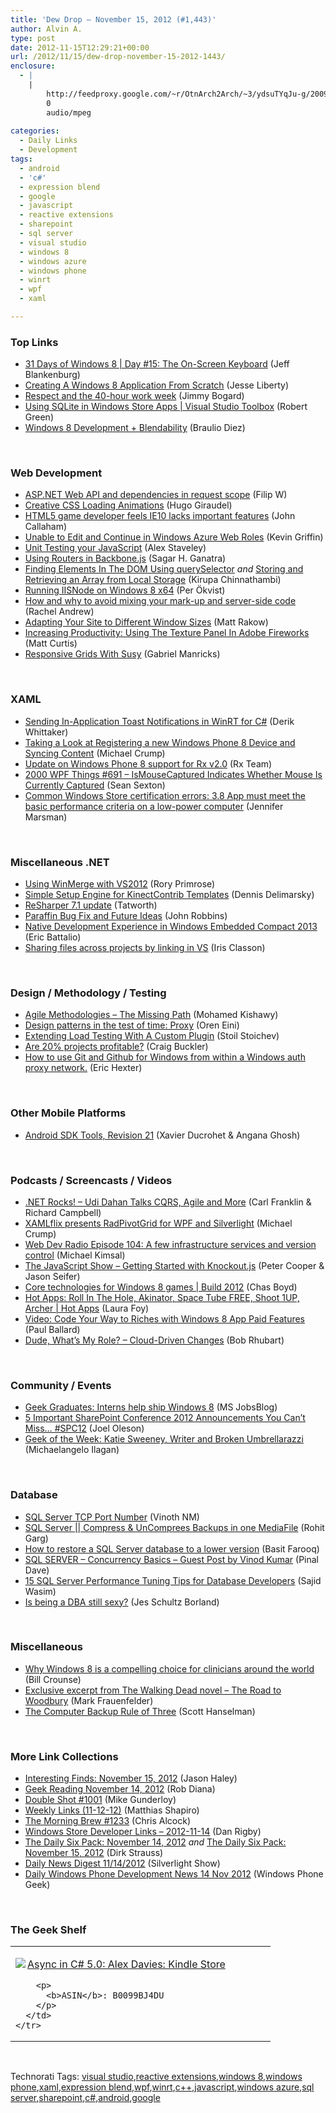 ```yaml
---
title: 'Dew Drop – November 15, 2012 (#1,443)'
author: Alvin A.
type: post
date: 2012-11-15T12:29:21+00:00
url: /2012/11/15/dew-drop-november-15-2012-1443/
enclosure:
  - |
    |
        http://feedproxy.google.com/~r/OtnArch2Arch/~3/ydsuTYqJu-g/20096761_la-panel-cloud-roles_111512.mp3
        0
        audio/mpeg
        
categories:
  - Daily Links
  - Development
tags:
  - android
  - 'c#'
  - expression blend
  - google
  - javascript
  - reactive extensions
  - sharepoint
  - sql server
  - visual studio
  - windows 8
  - windows azure
  - windows phone
  - winrt
  - wpf
  - xaml

---
```

### <a name="top"></a>Top Links

  * <a href="http://feedproxy.google.com/~r/Blankenthoughts/~3/CGqKgGtbp1k/" target="_blank">31 Days of Windows 8 | Day #15: The On-Screen Keyboard</a> (Jeff Blankenburg)
  * <a href="http://feedproxy.google.com/~r/JesseLiberty-SilverlightGeek/~3/6rcKPsuVdpg/" target="_blank">Creating A Windows 8 Application From Scratch</a> (Jesse Liberty)
  * <a href="http://feedproxy.google.com/~r/LosTechies/~3/eGooDNYZJpw/" target="_blank">Respect and the 40-hour work week</a> (Jimmy Bogard)
  * <a href="http://channel9.msdn.com/Shows/Visual-Studio-Toolbox/Using-SQLite-in-Windows-Store-Apps" target="_blank">Using SQLite in Windows Store Apps | Visual Studio Toolbox</a> (Robert Green)
  * <a href="http://www.silverlightshow.net/items/Windows-8-Development-Blendability.aspx" target="_blank">Windows 8 Development + Blendability</a> (Braulio Diez)

&#160;

### <a name="web"></a>Web Development

  * <a href="http://www.strathweb.com/2012/11/asp-net-web-api-and-dependencies-in-request-scope/" target="_blank">ASP.NET Web API and dependencies in request scope</a> (Filip W)
  * <a href="http://tympanus.net/codrops/2012/11/14/creative-css-loading-animations/" target="_blank">Creative CSS Loading Animations</a> (Hugo Giraudel)
  * <a href="http://www.neowin.net/news/html5-game-developer-feels-ie10-lacks-important-features" target="_blank">HTML5 game developer feels IE10 lacks important features</a> (John Callaham)
  * <a href="http://feedproxy.google.com/~r/KevinGriffin/~3/QX43D8isFes/" target="_blank">Unable to Edit and Continue in Windows Azure Web Roles</a> (Kevin Griffin)
  * <a href="http://dublintech.blogspot.com/2012/11/unit-testing-your-javascript.html" target="_blank">Unit Testing your JavaScript</a> (Alex Staveley)
  * <a href="http://feeds.dzone.com/~r/zones/css/~3/KkjL5cEC24g/using-routers-backbonejs" target="_blank">Using Routers in Backbone.js</a> (Sagar H. Ganatra)
  * <a href="http://www.kirupa.com/html5/finding_elements_dom_using_querySelector.htm" target="_blank">Finding Elements In The DOM Using querySelector</a> _and_ <a href="http://www.kirupa.com/html5/storing_and_retrieving_an_array_from_local_storage.htm" target="_blank">Storing and Retrieving an Array from Local Storage</a> (Kirupa Chinnathambi)
  * <a href="http://feedproxy.google.com/~r/jayway/posts/~3/1f6834-E9No/" target="_blank">Running IISNode on Windows 8 x64</a> (Per Ökvist)
  * <a href="http://feedproxy.google.com/~r/ubelly/~3/L440Jz7_oUk/" target="_blank">How and why to avoid mixing your mark-up and server-side code</a> (Rachel Andrew)
  * <a href="http://feedproxy.google.com/~r/SitepointFeed/~3/820bwrHsBtw/" target="_blank">Adapting Your Site to Different Window Sizes</a> (Matt Rakow)
  * <a href="http://www.smashingmagazine.com/2012/11/14/using-the-texture-panel-in-adobe-fireworks/" target="_blank">Increasing Productivity: Using The Texture Panel In Adobe Fireworks</a> (Matt Curtis)
  * <a href="http://feedproxy.google.com/~r/nettuts/~3/2UHmup7lAzA/" target="_blank">Responsive Grids With Susy</a> (Gabriel Manricks)

&#160;

### <a name="silverlight"></a>XAML

  * <a href="http://feedproxy.google.com/~r/Devlicious/~3/E7aH6pIGva4/sending-in-application-toast-notifications-in-winrt-for-c.aspx" target="_blank">Sending In-Application Toast Notifications in WinRT for C#</a> (Derik Whittaker)
  * <a href="http://feedproxy.google.com/~r/MichaelCrump/~3/caoqIVxth7M/taking-a-look-at-registering-a-new-windows-phone-8-device-and-syncing-content" target="_blank">Taking a Look at Registering a new Windows Phone 8 Device and Syncing Content</a> (Michael Crump)
  * <a href="http://blogs.msdn.com/b/rxteam/archive/2012/11/14/update-on-windows-phone-8-support-for-rx-v2-0.aspx" target="_blank">Update on Windows Phone 8 support for Rx v2.0</a> (Rx Team)
  * <a href="http://wpf.2000things.com/2012/11/15/691-ismousecaptured-indicates-whether-mouse-is-currently-captured/" target="_blank">2000 WPF Things #691 – IsMouseCaptured Indicates Whether Mouse Is Currently Captured</a> (Sean Sexton)
  * <a href="http://feedproxy.google.com/~r/JenniferMarsman/~3/ZejI_J1zADc/common-windows-store-certification-errors-3-8-app-must-meet-the-basic-performance-criteria-on-a-low-power-computer.aspx" target="_blank">Common Windows Store certification errors: 3.8 App must meet the basic performance criteria on a low-power computer</a> (Jennifer Marsman)

&#160;

### <a name="dotnet"></a>Miscellaneous .NET

  * <a href="http://feedproxy.google.com/~r/RoryPrimrose/~3/fpO-TMjdkv4/post.aspx" target="_blank">Using WinMerge with VS2012</a> (Rory Primrose)
  * <a href="http://feeds.dzone.com/~r/zones/dotnet/~3/rEwcs7zP4cY/simple-setup-engine" target="_blank">Simple Setup Engine for KinectContrib Templates</a> (Dennis Delimarsky)
  * <a href="http://geekswithblogs.net/TATWORTH/archive/2012/11/14/resharper-7.1-update.aspx" target="_blank">ReSharper 7.1 update</a> (Tatworth)
  * <a href="http://www.wintellect.com/cs/blogs/jrobbins/archive/2012/11/15/paraffin-bug-fix-and-future-ideas.aspx" target="_blank">Paraffin Bug Fix and Future Ideas</a> (John Robbins)
  * <a href="http://blogs.msdn.com/b/vcblog/archive/2012/11/14/native-development-experience-in-windows-embedded-compact-2013.aspx" target="_blank">Native Development Experience in Windows Embedded Compact 2013</a> (Eric Battalio)
  * <a href="http://www.irisclasson.com/2012/11/14/sharing-files-across-projects-by-linking-in-vs/" target="_blank">Sharing files across projects by linking in VS</a> (Iris Classon)

&#160;

### <a name="design"></a>Design / Methodology / Testing

  * <a href="http://feeds.dzone.com/~r/zones/agile/~3/5gB2wbZtJ_c/agile-methodologies-missing" target="_blank">Agile Methodologies &#8211; The Missing Path</a> (Mohamed Kishawy)
  * <a href="http://feedproxy.google.com/~r/AyendeRahien/~3/1wr3-_pwZHs/design-patterns-in-the-test-of-time-proxy" target="_blank">Design patterns in the test of time: Proxy</a> (Oren Eini)
  * <a href="http://feedproxy.google.com/~r/TestStudio/~3/DUnaDerqPMw/Extending-Load-Testing-With-A-Custom-Plugin.aspx" target="_blank">Extending Load Testing With A Custom Plugin</a> (Stoil Stoichev)
  * <a href="http://feedproxy.google.com/~r/SitepointFeed/~3/nehGopH-oh8/" target="_blank">Are 20% projects profitable?</a> (Craig Buckler)
  * <a href="http://feedproxy.google.com/~r/LosTechies/~3/Mja3zm5BmwY/" target="_blank">How to use Git and Github for Windows from within a Windows auth proxy network.</a> (Eric Hexter)

&#160;

### <a name="mobile"></a>Other Mobile Platforms

  * <a href="http://feedproxy.google.com/~r/blogspot/hsDu/~3/DgyFeoIJUqM/android-sdk-tools-revision-21.html" target="_blank">Android SDK Tools, Revision 21</a> (Xavier Ducrohet & Angana Ghosh)

&#160;

### <a name="podcasts"></a>Podcasts / Screencasts / Videos

  * <a href="http://www.dotnetrocks.com/default.aspx?ShowNum=820" target="_blank">.NET Rocks! &#8211; Udi Dahan Talks CQRS, Agile and More</a> (Carl Franklin & Richard Campbell)
  * <a href="http://feedproxy.google.com/~r/Telerik/~3/jwPcd54BW-A/xamlflix-presents-radpivotgrid-for-wpf-and-silverlight.aspx" target="_blank">XAMLflix presents RadPivotGrid for WPF and Silverlight</a> (Michael Crump)
  * <a href="http://feedproxy.google.com/~r/WebdevradioPodcastHome/~3/U9pUFN1i5_g/index.php" target="_blank">Web Dev Radio Episode 104: A few infrastructure services and version control</a> (Michael Kimsal)
  * <a href="http://feedproxy.google.com/~r/the-javascript-show/~3/SAPzoX0nlR4/48" target="_blank">The JavaScript Show &#8211; Getting Started with Knockout.js</a> (Peter Cooper & Jason Seifer)
  * <a href="http://channel9.msdn.com/Events/Build/2012/3-107" target="_blank">Core technologies for Windows 8 games | Build 2012</a> (Chas Boyd)
  * <a href="http://channel9.msdn.com/Shows/Hot-Apps/Hot-Apps-Roll-In-The-Hole-Akinator-Space-Tube-FREE-Shoot-1UP-Archer" target="_blank">Hot Apps: Roll In The Hole, Akinator, Space Tube FREE, Shoot 1UP, Archer | Hot Apps</a> (Laura Foy)
  * <a href="http://blog.pluralsight.com/2012/11/14/video-code-your-way-to-riches-with-windows-8-app-paid-features/" target="_blank">Video: Code Your Way to Riches with Windows 8 App Paid Features</a> (Paul Ballard)
  * <a href="http://feedproxy.google.com/~r/OtnArch2Arch/~3/ydsuTYqJu-g/20096761_la-panel-cloud-roles_111512.mp3" target="_blank">Dude, What&#8217;s My Role? &#8211; Cloud-Driven Changes</a> (Bob Rhubart)

&#160;

### <a name="events"></a>Community / Events

  * <a href="http://feeds.microsoftjobsblog.com/~r/MicrosoftJobsBlog/~3/N5dDHl682Eo/geek-graduates-interns-help-ship-windows-8" target="_blank">Geek Graduates: Interns help ship Windows 8</a> (MS JobsBlog)
  * <a href="http://feedproxy.google.com/~r/JoelsSharepointLand/~3/7j1Iv-C2Qe0/ViewPost.aspx" target="_blank">5 Important SharePoint Conference 2012 Announcements You Can’t Miss… #SPC12</a> (Joel Oleson)
  * <a href="http://geekadelphia.com/2012/11/14/geek-of-the-week-katie-sweeney-writerish-and-broken-umbrellarazzi/" target="_blank">Geek of the Week: Katie Sweeney, Writer and Broken Umbrellarazzi</a> (Michaelangelo Ilagan)

&#160;

### <a name="sql"></a>Database

  * <a href="http://feedproxy.google.com/~r/sqlserverpedia/~3/ghG1wmoQ6FA/" target="_blank">SQL Server TCP Port Number</a> (Vinoth NM)
  * <a href="http://www.sqlservercentral.com/blogs/mssqlfun/2012/11/14/sql-server-compress-uncomprees-backups-in-one-mediafile/" target="_blank">SQL Server || Compress & UnComprees Backups in one MediaFile</a> (Rohit Garg)
  * <a href="http://feedproxy.google.com/~r/MSSQLTips-LatestSqlServerTips/~3/Aj_CCXJB8Xk/tip.asp" target="_blank">How to restore a SQL Server database to a lower version</a> (Basit Farooq)
  * <a href="http://blog.sqlauthority.com/2012/11/15/sql-server-concurrency-basics-guest-post-by-vinod-kumar/" target="_blank">SQL SERVER – Concurrency Basics – Guest Post by Vinod Kumar</a> (Pinal Dave)
  * <a href="http://feedproxy.google.com/~r/CodeTVnet/~3/0DC4Edcchug/" target="_blank">15 SQL Server Performance Tuning Tips for Database Developers</a> (Sajid Wasim)
  * <a href="http://blogs.lessthandot.com/index.php/DataMgmt/DBAdmin/is-being-a-dba-still" target="_blank">Is being a DBA still sexy?</a> (Jes Schultz Borland)

&#160;

### <a name="misc"></a>Miscellaneous

  * <a href="http://feedproxy.google.com/~r/msdn/healthblog/~3/DsyBwrX8Ang/why-windows-8-is-a-compelling-choice-for-clinicians-around-the-world.aspx" target="_blank">Why Windows 8 is a compelling choice for clinicians around the world</a> (Bill Crounse)
  * <a href="http://feedproxy.google.com/~r/boingboing/iBag/~3/n0M5-SDCwi4/exclusive-excerpt-from-the-wal.html" target="_blank">Exclusive excerpt from The Walking Dead novel &#8211; The Road to Woodbury</a> (Mark Frauenfelder)
  * <a href="http://feeds.feedblitz.com/~/35588181/0/scotthanselman~The-Computer-Backup-Rule-of-Three.aspx" target="_blank">The Computer Backup Rule of Three</a> (Scott Hanselman)

&#160;

### <a name="links"></a>More Link Collections

  * <a href="http://jasonhaley.com/blog/post.aspx?id=da725b98-fd3c-48fb-abdd-9a722d1dd30f" target="_blank">Interesting Finds: November 15, 2012</a> (Jason Haley)
  * <a href="http://feedproxy.google.com/~r/RegularGeek/~3/BoYNevceIMg/" target="_blank">Geek Reading November 14, 2012</a> (Rob Diana)
  * <a href="http://afreshcup.com/home/2012/11/14/double-shot-1001.html" target="_blank">Double Shot #1001</a> (Mike Gunderloy)
  * <a href="http://matthiasshapiro.com/2012/11/15/weekly-links-11-12-12/" target="_blank">Weekly Links (11-12-12)</a> (Matthias Shapiro)
  * <a href="http://feedproxy.google.com/~r/ReflectivePerspective/~3/EdO1s5ZWibs/" target="_blank">The Morning Brew #1233</a> (Chris Alcock)
  * <a href="http://feedproxy.google.com/~r/DanRigby/~3/rrkkQLysz0U/" target="_blank">Windows Store Developer Links – 2012-11-14</a> (Dan Rigby)
  * <a href="http://feedproxy.google.com/~r/DirkStrauss/~3/5NDt3dqpy3w/the-daily-six-pack-november-14-2012" target="_blank">The Daily Six Pack: November 14, 2012</a> _and_ <a href="http://feedproxy.google.com/~r/DirkStrauss/~3/SvCkGiZmo4Q/the-daily-six-pack-november-15-2012" target="_blank">The Daily Six Pack: November 15, 2012</a> (Dirk Strauss)
  * <a href="http://feedproxy.google.com/~r/silverlightshow/~3/gfbVycbcBis/Daily-News-Digest-11-14-2012.aspx" target="_blank">Daily News Digest 11/14/2012</a> (Silverlight Show)
  * <a href="http://feedproxy.google.com/~r/Windowsphonegeek/~3/dFjr6sLvM8M/daily-windows-phone-development-news-14-nov-2012" target="_blank">Daily Windows Phone Development News 14 Nov 2012</a> (Windows Phone Geek)

&#160;

### <a name="shelf"></a>The Geek Shelf

<div style="padding-bottom: 0px; margin: 0px; padding-left: 0px; padding-right: 0px; display: inline; float: none; padding-top: 0px" id="scid:7dc1bd33-94bd-46fd-a20b-0131235bcd47:a19675a8-9a51-4b95-b90f-190840f832a0" class="wlWriterEditableSmartContent">
  <table cellspacing="0" cellpadding="2" width="400" border="0" unselectable="on">
    <tr>
      <td valign="top" width="400">
        <p>
          <a title="Async in C# 5.0: Alex Davies: Kindle Store" href="http://www.amazon.com/exec/obidos/ASIN/B0099BJ4DU/alvinashcraft-20"><img data-recalc-dims="1" decoding="async" src="https://i0.wp.com/images.amazon.com/images/P/B0099BJ4DU.01.MZZZZZZZ.jpg?w=660" border="0" align="left" style="float:left" />Async in C# 5.0: Alex Davies: Kindle Store</a>
        </p>
        
        <p>
          <b>ASIN</b>: B0099BJ4DU
        </p>
      </td>
    </tr>
  </table>
</div>

&#160;

<div style="padding-bottom: 0px; margin: 0px; padding-left: 0px; padding-right: 0px; display: inline; float: none; padding-top: 0px" id="scid:0767317B-992E-4b12-91E0-4F059A8CECA8:ec4b4298-2718-4533-ba15-7f1bdf5e7d1c" class="wlWriterEditableSmartContent">
  Technorati Tags: <a href="http://technorati.com/tags/visual+studio" rel="tag">visual studio</a>,<a href="http://technorati.com/tags/reactive+extensions" rel="tag">reactive extensions</a>,<a href="http://technorati.com/tags/windows+8" rel="tag">windows 8</a>,<a href="http://technorati.com/tags/windows+phone" rel="tag">windows phone</a>,<a href="http://technorati.com/tags/xaml" rel="tag">xaml</a>,<a href="http://technorati.com/tags/expression+blend" rel="tag">expression blend</a>,<a href="http://technorati.com/tags/wpf" rel="tag">wpf</a>,<a href="http://technorati.com/tags/winrt" rel="tag">winrt</a>,<a href="http://technorati.com/tags/c%2b%2b" rel="tag">c++</a>,<a href="http://technorati.com/tags/javascript" rel="tag">javascript</a>,<a href="http://technorati.com/tags/windows+azure" rel="tag">windows azure</a>,<a href="http://technorati.com/tags/sql+server" rel="tag">sql server</a>,<a href="http://technorati.com/tags/sharepoint" rel="tag">sharepoint</a>,<a href="http://technorati.com/tags/c%23" rel="tag">c#</a>,<a href="http://technorati.com/tags/android" rel="tag">android</a>,<a href="http://technorati.com/tags/google" rel="tag">google</a>
</div>